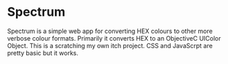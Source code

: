 # Spectrum

Spectrum is a simple web app for converting HEX colours to other more verbose colour formats. Primarily it converts HEX to an ObjectiveC UIColor Object. This is a scratching my own itch project. CSS and JavaScrpt are pretty basic but it works.